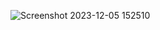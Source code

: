 ![Screenshot 2023-12-05 152510](https://github.com/tstechnology07/Modern-html/assets/118080613/ff0bb8d2-3743-4a31-b499-c49d537d76d6)
